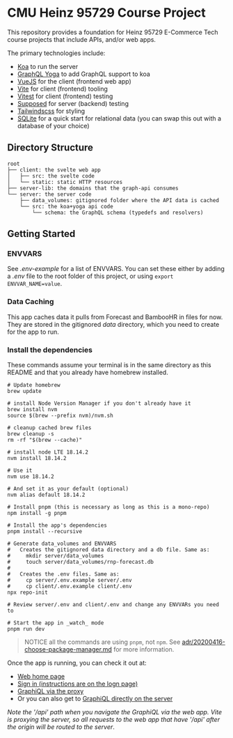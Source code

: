 # CMU Heinz 95729 Course Project

This repository provides a foundation for Heinz 95729 E-Commerce Tech course projects that include APIs, and/or web apps.

The primary technologies include:

- [Koa](https://koajs.com/) to run the server
- [GraphQL Yoga](https://the-guild.dev/graphql/yoga-server) to add GraphQL support to koa
- [VueJS](https://vuejs.org/) for the client (frontend web app)
- [Vite](https://vitejs.dev/) for client (frontend) tooling
- [Vitest](https://vitest.dev/) for client (frontend) testing
- [Supposed](https://github.com/losandes/supposed) for server (backend) testing
- [Tailwindscss](https://tailwindcss.com/) for styling
- [SQLite](https://www.sqlite.org/index.html) for a quick start for relational data (you can swap this out with a database of your choice)

## Directory Structure

```
root
├── client: the svelte web app
│   ├── src: the svelte code
│   └── static: static HTTP resources
├── server-lib: the domains that the graph-api consumes
└── server: the server code
    ├── data_volumes: gitignored folder where the API data is cached
    └── src: the koa+yoga api code
        └── schema: the GraphQL schema (typedefs and resolvers)
```

## Getting Started

### ENVVARS

See _.env-example_ for a list of ENVVARS. You can set these either by adding a _.env_ file to the root folder of this project, or using `export ENVVAR_NAME=value`.

### Data Caching

This app caches data it pulls from Forecast and BambooHR in files for now. They are stored in the gitignored _data_ directory, which you need to create for the app to run.

### Install the dependencies

These commands assume your terminal is in the same directory as this README and that you already have homebrew installed.

```Shell
# Update homebrew
brew update

# install Node Version Manager if you don't already have it
brew install nvm
source $(brew --prefix nvm)/nvm.sh

# cleanup cached brew files
brew cleanup -s
rm -rf "$(brew --cache)"

# install node LTE 18.14.2
nvm install 18.14.2

# Use it
nvm use 18.14.2

# And set it as your default (optional)
nvm alias default 18.14.2

# Install pnpm (this is necessary as long as this is a mono-repo)
npm install -g pnpm

# Install the app's dependencies
pnpm install --recursive

# Generate data_volumes and ENVVARS
#   Creates the gitignored data directory and a db file. Same as:
#     mkdir server/data_volumes
#     touch server/data_volumes/rnp-forecast.db
#
#   Creates the .env files. Same as:
#     cp server/.env.example server/.env
#     cp client/.env.example client/.env
npx repo-init

# Review server/.env and client/.env and change any ENVVARs you need to

# Start the app in _watch_ mode
pnpm run dev
```

> NOTICE all the commands are using `pnpm`, not `npm`. See [adr/20200416-choose-package-manager.md](adr/20200416-choose-package-manager.md) for more information.

Once the app is running, you can check it out at:

- [Web home page](http://localhost:3000)
- [Sign in (instructions are on the logn page)](http://localhost:3000/auth/login)
- [GraphiQL via the proxy](http://localhost:3000/api/graphql)
- Or you can also get to [GraphiQL directly on the server](http://localhost:3001/graphql)

_Note the '/api' path when you navigate the GraphiQL via the web app. Vite is proxying the server, so all requests to the web app that have '/api' after the origin will be routed to the server_.
